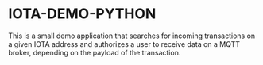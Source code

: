 # IOTA-DEMO-PYTHON

This is a small demo application that searches for incoming transactions on a given IOTA address and authorizes a user to receive data on a MQTT broker, depending on the payload of the transaction.